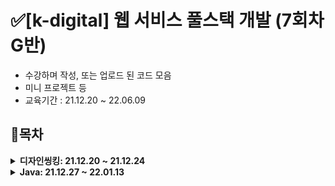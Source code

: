 # ✅[k-digital] 웹 서비스 풀스택 개발 (7회차 G반)

- 수강하며 작성, 또는 업로드 된 코드 모음
- 미니 프로젝트 등
- 교육기간 : 21.12.20 ~ 22.06.09

## 📃목차

<details markdown="1">
<summary><strong>디자인씽킹: 21.12.20 ~ 21.12.24</strong></summary>

<br/>

|                               강의번호                                  |            날짜              |           강의내용           | 
| :-------------------------------------------------------------------:   | :-----------------------------: |:-----------------------------:
|              [1]()                                                     |                                   |                         | 
|              [2]()                                                    |                                     |                      |

</details>

<details markdown="1">
<summary><strong>Java: 21.12.27 ~ 22.01.13</strong></summary>

<br/>


|                               강의번호                                  |            날짜              |           강의내용           | 
| :-------------------------------------------------------------------:   | :-----------------------------: |:-----------------------------:
|              [1]()                                                     |                                   |                         | 
|              [2]()                                                    |                                     |                      |

</details>
